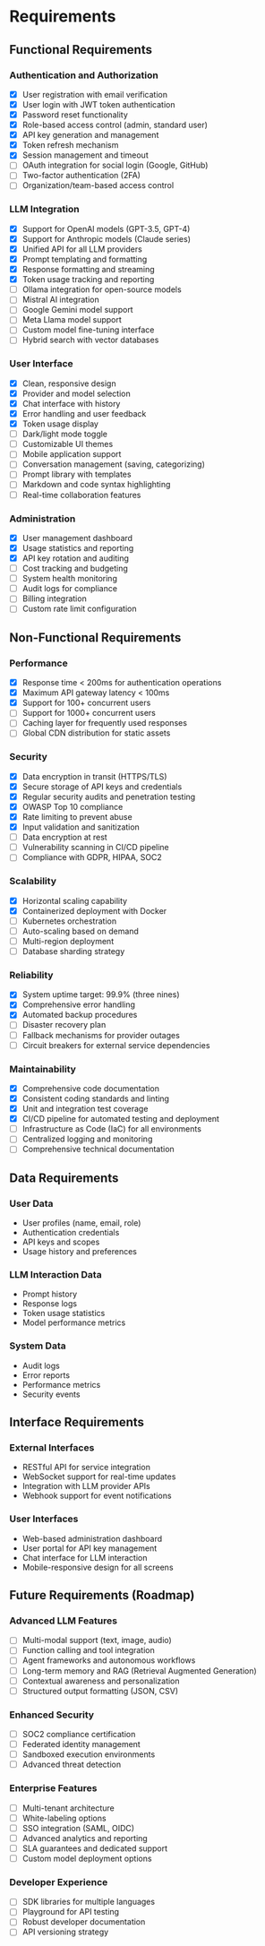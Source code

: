 # Requirements

## Functional Requirements

### Authentication and Authorization
- [x] User registration with email verification
- [x] User login with JWT token authentication
- [x] Password reset functionality
- [x] Role-based access control (admin, standard user)
- [x] API key generation and management
- [x] Token refresh mechanism
- [x] Session management and timeout
- [ ] OAuth integration for social login (Google, GitHub)
- [ ] Two-factor authentication (2FA)
- [ ] Organization/team-based access control

### LLM Integration
- [x] Support for OpenAI models (GPT-3.5, GPT-4)
- [x] Support for Anthropic models (Claude series)
- [x] Unified API for all LLM providers
- [x] Prompt templating and formatting
- [x] Response formatting and streaming
- [x] Token usage tracking and reporting
- [ ] Ollama integration for open-source models
- [ ] Mistral AI integration
- [ ] Google Gemini model support
- [ ] Meta Llama model support
- [ ] Custom model fine-tuning interface
- [ ] Hybrid search with vector databases

### User Interface
- [x] Clean, responsive design
- [x] Provider and model selection
- [x] Chat interface with history
- [x] Error handling and user feedback
- [x] Token usage display
- [ ] Dark/light mode toggle
- [ ] Customizable UI themes
- [ ] Mobile application support
- [ ] Conversation management (saving, categorizing)
- [ ] Prompt library with templates
- [ ] Markdown and code syntax highlighting
- [ ] Real-time collaboration features

### Administration
- [x] User management dashboard
- [x] Usage statistics and reporting
- [x] API key rotation and auditing
- [ ] Cost tracking and budgeting
- [ ] System health monitoring
- [ ] Audit logs for compliance
- [ ] Billing integration
- [ ] Custom rate limit configuration

## Non-Functional Requirements

### Performance
- [x] Response time < 200ms for authentication operations
- [x] Maximum API gateway latency < 100ms
- [x] Support for 100+ concurrent users
- [ ] Support for 1000+ concurrent users
- [ ] Caching layer for frequently used responses
- [ ] Global CDN distribution for static assets

### Security
- [x] Data encryption in transit (HTTPS/TLS)
- [x] Secure storage of API keys and credentials
- [x] Regular security audits and penetration testing
- [x] OWASP Top 10 compliance
- [x] Rate limiting to prevent abuse
- [x] Input validation and sanitization
- [ ] Data encryption at rest
- [ ] Vulnerability scanning in CI/CD pipeline
- [ ] Compliance with GDPR, HIPAA, SOC2

### Scalability
- [x] Horizontal scaling capability
- [x] Containerized deployment with Docker
- [ ] Kubernetes orchestration
- [ ] Auto-scaling based on demand
- [ ] Multi-region deployment
- [ ] Database sharding strategy

### Reliability
- [x] System uptime target: 99.9% (three nines)
- [x] Comprehensive error handling
- [x] Automated backup procedures
- [ ] Disaster recovery plan
- [ ] Fallback mechanisms for provider outages
- [ ] Circuit breakers for external service dependencies

### Maintainability
- [x] Comprehensive code documentation
- [x] Consistent coding standards and linting
- [x] Unit and integration test coverage
- [x] CI/CD pipeline for automated testing and deployment
- [ ] Infrastructure as Code (IaC) for all environments
- [ ] Centralized logging and monitoring
- [ ] Comprehensive technical documentation

## Data Requirements

### User Data
- User profiles (name, email, role)
- Authentication credentials
- API keys and scopes
- Usage history and preferences

### LLM Interaction Data
- Prompt history
- Response logs
- Token usage statistics
- Model performance metrics

### System Data
- Audit logs
- Error reports
- Performance metrics
- Security events

## Interface Requirements

### External Interfaces
- RESTful API for service integration
- WebSocket support for real-time updates
- Integration with LLM provider APIs
- Webhook support for event notifications

### User Interfaces
- Web-based administration dashboard
- User portal for API key management
- Chat interface for LLM interaction
- Mobile-responsive design for all screens

## Future Requirements (Roadmap)

### Advanced LLM Features
- [ ] Multi-modal support (text, image, audio)
- [ ] Function calling and tool integration
- [ ] Agent frameworks and autonomous workflows
- [ ] Long-term memory and RAG (Retrieval Augmented Generation)
- [ ] Contextual awareness and personalization
- [ ] Structured output formatting (JSON, CSV)

### Enhanced Security
- [ ] SOC2 compliance certification
- [ ] Federated identity management
- [ ] Sandboxed execution environments
- [ ] Advanced threat detection

### Enterprise Features
- [ ] Multi-tenant architecture
- [ ] White-labeling options
- [ ] SSO integration (SAML, OIDC)
- [ ] Advanced analytics and reporting
- [ ] SLA guarantees and dedicated support
- [ ] Custom model deployment options

### Developer Experience
- [ ] SDK libraries for multiple languages
- [ ] Playground for API testing
- [ ] Robust developer documentation
- [ ] API versioning strategy
